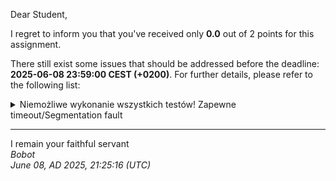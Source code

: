 Dear Student,

I regret to inform you that you've received only **0.0** out of 2 points for this assignment.

There still exist some issues that should be addressed before the deadline: **2025-06-08 23:59:00 CEST (+0200)**. For further details, please refer to the following list:

<details><summary>Niemożliwe wykonanie wszystkich testów! Zapewne timeout/Segmentation fault</summary>defaultConstructor_sizeOfEmptyContainerIsZero:OK<br>pushBack_sizeOfContainerIncreaseAfterCallingPushBack:FAIL<br>arrayIndexingOperator_testsInTheSamePositionsAsPushed:FAIL<br>arrayIndexingOperator_throwingExceptionWhenOutOfRange:FAIL<br>copyConstructor_textsDeeplyCopied:FAIL<br>assignmentOperator_copyingContainerDeeply:FAIL<br>assignmentOperator_assignmentCascadeAtOnceExpectingDeepCopyMultipleTimesEvenWithItselve:FAIL<br>assignmentOperator_movingTextFromAnotherContainer:FAIL<br>addOperator_expectReturningContainerContainingAllElementsFromAddedContainers:FAIL<br>bitAndOperator_expectReturningContainerContainingMergedTextsFromCorrespondingPositionsAddedContainers:FAIL<br>antytest1:FAIL<br>antytest2:FAIL<br>antytest3:FAIL<br>antytest4:FAIL<br>antytest5:FAIL<br>antytest6:FAIL<br>antytest7:FAIL<br>antytest8:FAIL<br>antytest9:FAIL<br>antytest10:FAIL<br>Za&nbsp;karę&nbsp;od&nbsp;ilości&nbsp;przechodzących&nbsp;testów&nbsp;odejmuje&nbsp;punkty!</details>

-----------
I remain your faithful servant\
_Bobot_\
_June 08, AD 2025, 21:25:16 (UTC)_